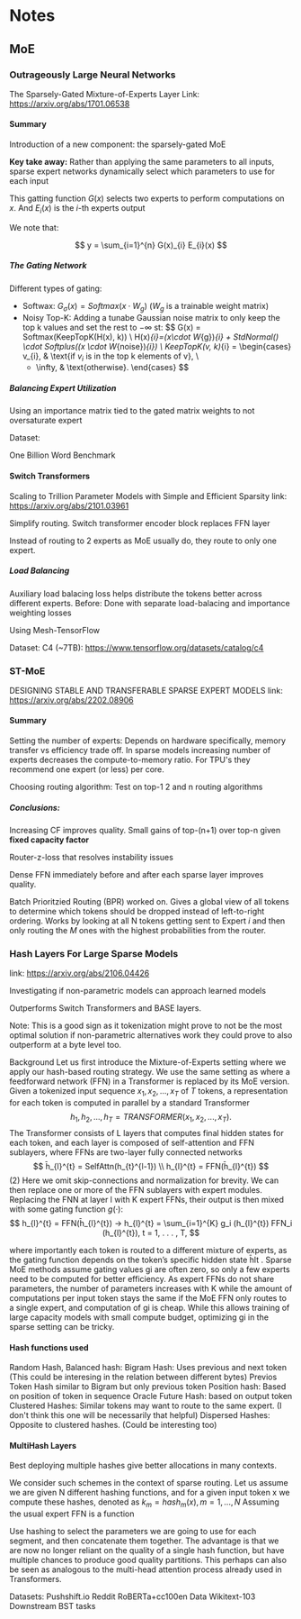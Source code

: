 # Notes

## MoE

### Outrageously Large Neural Networks
The Sparsely-Gated Mixture-of-Experts Layer
Link: https://arxiv.org/abs/1701.06538

#### Summary

Introduction of a new component: the sparsely-gated MoE

**Key take away:**
Rather than applying the same parameters to all inputs, sparse expert networks dynamically select which parameters to use for each input

This gatting function $G(x)$ selects two experts to perform computations on $x$. And $E_{i}(x)$ is the $i$-th experts output

We note that:

$$ y = \sum_{i=1}^{n} G(x)_{i} E_{i}(x) $$

##### The Gating Network

Different types of gating:

- Softwax: $G_{\sigma}(x) = Softmax(x \cdot W_{g})$ ($W_{g}$ is a trainable weight matrix)
- Noisy Top-K: Adding a tunabe Gaussian noise matrix to only keep the top k values and set the rest to $- \infty$ st:
$$
G(x) = Softmax(KeepTopK(H(x), k)) \\
H(x)_{i}=(x\cdot W_{g})_{i} + StdNormal() \cdot Softplus((x \cdot W_{noise})_{i}) \\
KeepTopK(v, k)_{i} = \begin{cases}
  v_{i}, & \text{if $v_{i}$ is in the top k elements of v}, \\
  - \infty, & \text{otherwise}.
\end{cases}
$$

##### Balancing Expert Utilization

Using an importance matrix tied to the gated matrix weights to not oversaturate expert

Dataset:

One Billion Word Benchmark

#### Switch Transformers
Scaling to Trillion Parameter Models with Simple and Efficient Sparsity
link: https://arxiv.org/abs/2101.03961

Simplify routing. Switch transformer encoder block replaces FFN layer

Instead of routing to 2 experts as MoE usually do, they route to only one expert.

##### Load Balancing

Auxiliary load balacing loss helps distribute the tokens better across different experts. 
Before: Done with separate load-balacing and importance weighting losses

Using Mesh-TensorFlow

Dataset:
C4 (~7TB): https://www.tensorflow.org/datasets/catalog/c4

### ST-MoE
DESIGNING STABLE AND TRANSFERABLE SPARSE  EXPERT MODELS
link: https://arxiv.org/abs/2202.08906

#### Summary

Setting the number of experts:
Depends on hardware specifically, memory transfer vs efficiency trade off.
In sparse models increasing number of experts decreases the compute-to-memory ratio.
For TPU's they recommend one expert (or less) per core.

Choosing routing algorithm:
Test on top-1 2 and n routing algorithms

##### Conclusions:
Increasing CF improves quality.
Small gains of top-(n+1) over top-n given **fixed capacity factor**

Router-z-loss that resolves instability issues

Dense FFN immediately before and after each sparse layer improves quality.

Batch Prioritzied Routing (BPR) worked on. Gives a global view of all tokens to determine
which tokens should be dropped instead of left-to-right ordering.
Works by looking at all N tokens getting sent to Expert $i$ and then only routing the $M$
ones with the highest probabilities from the router.

### Hash Layers For Large Sparse Models

link: https://arxiv.org/abs/2106.04426

Investigating if non-parametric models can approach learned models

Outperforms Switch Transformers and BASE layers.

Note: This is a good sign as it tokenization might prove to not be the most optimal
solution if non-parametric alternatives work they could prove to also outperform
at a byte level too.

Background
Let us first introduce the Mixture-of-Experts setting where we apply our hash-based routing strategy.
We use the same setting as where a feedforward network (FFN) in a Transformer is
replaced by its MoE version. Given a tokenized input sequence ${x_1 , x_2 , . . . , x_T }$ of $T$ tokens, a
representation for each token is computed in parallel by a standard Transformer
$$
h_1 , h_2 , . . . , h_T = TRANSFORMER (x_1 , x_2 , . . . , x_T ).
$$
The Transformer consists of L layers that computes final hidden states for each token, and each layer
is composed of self-attention and FFN sublayers, where FFNs are two-layer fully connected networks
$$
h̄_{l}^{t} = SelfAttn(h_{t}^{l-1}) \\
h_{l}^{t} = FFN(h̄_{l}^{t})
$$
(2)
Here we omit skip-connections and normalization for brevity. We can then replace one or more of the
FFN sublayers with expert modules. Replacing the FNN at layer l with K expert FFNs, their output
is then mixed with some gating function $g(·)$:
$$
h_{l}^{t} = FFN(h̄_{l}^{t})
→
h_{l}^{t} = \sum_{i=1}^{K} g_i (h_{l}^{t}) FFN_i (h_{l}^{t}),
t = 1, . . . , T,
$$

where importantly each token is routed to a different mixture of experts, as the gating function
depends on the token’s specific hidden state h̄lt .
Sparse MoE methods assume gating values gi are often zero, so only a few experts need to be
computed for better efficiency. As expert FFNs do not share parameters, the number of parameters
increases with K while the amount of computations per input token stays the same if the MoE FFN
only routes to a single expert, and computation of gi is cheap. While this allows training of large
capacity models with small compute budget, optimizing gi in the sparse setting can be tricky.

#### Hash functions used

Random Hash,
Balanced hash:
Bigram Hash: Uses previous and next token (This could be interesing in the relation between different bytes)
Previos Token Hash similar to Bigram but only previous token
Position hash: Based on position of token in sequence
Oracle Future Hash: based on output token
Clustered Hashes: Similar tokens may want to route to the same expert. (I don't think this one will be necessarily that helpful)
Dispersed Hashes: Opposite to clustered hashes. (Could be interesting too)

#### MultiHash Layers

Best deploying multiple hashes give better allocations in many contexts.

We consider such schemes in the context of sparse routing. Let us
assume we are given N different hashing functions, and for a given input token x we compute these
hashes, denoted as $k_m = hash_m (x), m=1,...,N$ Assuming the usual expert FFN is a function

Use hashing to select the parameters we are going to use for each segment, and then
concatenate them together. The advantage is that we are now no longer reliant on the quality of a
single hash function, but have multiple chances to produce good quality partitions. This perhaps can
also be seen as analogous to the multi-head attention process already used in Transformers.


Datasets:
Pushshift.io Reddit
RoBERTa+cc100en Data
Wikitext-103
Downstream BST tasks
